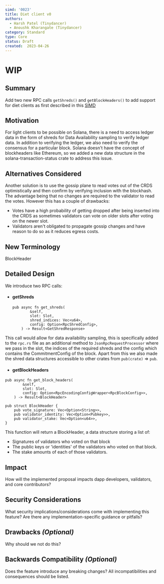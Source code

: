 ```yaml
---
simd: '0023'
title: Diet client v0
authors:
  - Harsh Patel (Tinydancer)
  - Anoushk Kharangate (Tinydancer)
category: Standard
type: Core
status: Draft
created:  2023-04-26
---
```


# WIP
## Summary
Add two new RPC calls `getShreds()` and `getBlockHeaders()` to add support for diet clients as first described in this [SIMD](https://github.com/solana-foundation/solana-improvement-documents/pull/10)

## Motivation
For light clients to be possible on Solana, there is a need to access ledger data in the form of shreds for Data Availability 
sampling to verify ledger data. In addition to verifying the ledger, we also need to verify the consensus for a particular block.
Solana doesn't have the concept of blockheaders like Ethereum, so we added a new data structure in the solana-transaction-status 
crate to address this issue.

## Alternatives Considered
Another solution is to use the gossip plane to read votes out of the CRDS optimistically and then confirm by verifying inclusion with the blockhash. The advantage being that no changes are required to the validator to read the votes. However this has a couple of drawbacks:
- Votes have a high probability of getting dropped after being inserted into the CRDS as sometimes validators can vote on older slots after voting on the newer slot.
- Validators aren't obligated to propagate gossip changes and have reason to do so as it reduces egress costs.


## New Terminology

BlockHeader

## Detailed Design

We introduce two RPC calls:
- #### getShreds
  ```
  pub async fn get_shreds(
          &self,
          slot: Slot,
          shred_indices: Vec<u64>,
          config: Option<RpcShredConfig>,
      ) -> Result<GetShredResponse>
  ```
This call would allow for data availability sampling, this is specifically added to the `rpc.rs` file as an additional method to
`JsonRpcRequestProcessor` where we pass in the slot, the indices of the required shreds and the config which contains the
CommitmentConfig of the block. Apart from this we also made the shred data structures accessible to other crates from
`pub(crate)` => `pub`.

- #### getBlockHeaders
```
pub async fn get_block_headers(
        &self,
        slot: Slot,
        config: Option<RpcEncodingConfigWrapper<RpcBlockConfig>>,
    ) -> Result<BlockHeader> 
```

```
pub struct BlockHeader {
    pub vote_signature: Vec<Option<String>>,
    pub validator_identity: Vec<Option<Pubkey>>,
    pub validator_stake: Vec<Option<u64>>,
}
```
This function will return a BlockHeader, a data structure storing a list of:
 - Signatures of validators who voted on that block
 - The public keys or 'identities' of the validators who voted on that block.
 - The stake amounts of each of those validators.


## Impact

How will the implemented proposal impacts dapp developers, validators, and core contributors?

## Security Considerations

What security implications/considerations come with implementing this feature?
Are there any implementation-specific guidance or pitfalls?

## Drawbacks *(Optional)*

Why should we not do this?

## Backwards Compatibility *(Optional)*

Does the feature introduce any breaking changes? All incompatibilities and
consequences should be listed.
